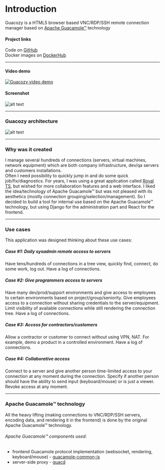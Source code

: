 # Introduction
Guacozy is a HTML5 browser based VNC/RDP/SSH remote connection manager based on [Apache Guacamole™](https://guacamole.apache.org/) technology
#### Project links
Code on [GitHub](https://github.com/paidem/guacozy)    
Docker images on [DockerHub](https://hub.docker.com/r/guacozy/guacozy-server) 
___
#### Video demo
[![Guacozy video demo](https://img.youtube.com/vi/R5uCPrH9mnw/0.jpg)](https://www.youtube.com/watch?v=R5uCPrH9mnw)  
#### Screenshot
![alt text](img/guacozy-screenshot-1.jpg "Guacozy Screenshot 1")
___
### Guacozy architecture
![alt text](img/guacozy-diagram-1.png "Apache Guacamole architecture")
___
### Why was it created
I manage several hundreds of connections (servers, virtual machines, network equipment) which are both company infrastructure, dev/qa servers and customers installations.   
Often I need possibility to quickly jump in and do some quick job/fix/diagnostics.
For years, I was using a great application called [Royal TS](https://www.royalapps.com/ts/win/features), but wished for more collaboration features and a web interface.
I liked the idea/technology of Apache Guacamole™ but was not pleased with its aesthetics (mostly connection grouping/selection/management).
So I decided to build a tool for internal use based on the Apache Guacamole™ technology, but using Django for the administration part and React for the frontend.
___
### Use cases
This application was designed thinking about these use cases:

##### Case #1: Daily sysadmin remote access to servers
Have tens/hundreds of connections in a tree view, quickly find, connect, do some work, log out. Have a log of connections.

##### Case #2: Give programmers access to servers
Have many dev/prod/support environments and give access to employees to certain environments based on project/group/seniority.
Give employees access to a connection without sharing credentials to the server/equipment. 
Limit visibility of available connections while still rendering the connection tree.
Have a log of connections.

##### Case #3: Access for contractors/customers
Allow a contractor or customer to connect without using VPN, NAT.
For example, demo a product in a controlled environment.
Have a log of connections.

##### Case #4: Collaborative access
Connect to a server and give another person time-limited access to your connection at any moment during the connection.
Specify if another person should have the ability to send input (keyboard/mouse) or is just a viewer.
Revoke access at any moment.
___
### Apache Guacamole™ technology
All the heavy lifting (making connections to VNC/RDP/SSH servers, encoding data, and rendering it in the frontend) is done by the original Apache Guacamole™ technology.

###### Apache Guacamole™ components used:
 * frontend Guacamole protocol implementation (websocket, rendering, keyboard/mouse) - [guacamole-common-js](https://github.com/apache/guacamole-client/tree/master/guacamole-common-js)
 * server-side proxy - [guacd](https://github.com/apache/guacamole-server/tree/master/src/guacd)
